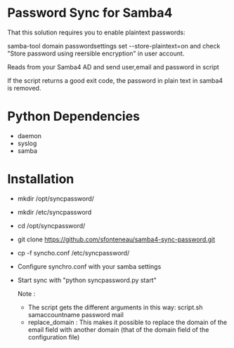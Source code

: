 Password Sync for Samba4
==================================

That this solution requires you to enable plaintext passwords:

samba-tool domain passwordsettings set --store-plaintext=on
and check "Store password using reersible encryption" in user account.

Reads from your Samba4 AD and send user,email and password in script

If the script returns a good exit code, the password in plain text in samba4 is removed.

Python Dependencies
============================

- daemon
- syslog
- samba


Installation
==============
- mkdir /opt/syncpassword/
- mkdir /etc/syncpassword
- cd /opt/syncpassword/
- git clone https://github.com/sfonteneau/samba4-sync-password.git
- cp -f syncho.conf /etc/syncpassword/
- Configure synchro.conf with your samba settings 
- Start sync with "python syncpassword.py start"

	Note :

	- The script gets the different arguments in this way:    script.sh samaccountname password  mail
	- replace_domain : This makes it possible to replace the domain of the email field with another domain (that of the domain field of the configuration file)


